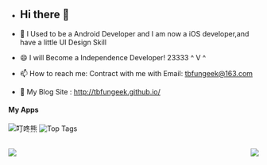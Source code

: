 - ## Hi there 👋

- 🔭 I Used to be a Android Developer and I am now a iOS developer,and have a little UI Design Skill
- 😄 I will Become a Independence Developer! 23333 ^ V ^
- 📫 How to reach me: Contract with me with Email: tbfungeek@163.com
- 👋 My Blog Site : http://tbfungeek.github.io/

#### My Apps

![叮咚熊](https://apps.apple.com/cn/app/%E5%8F%AE%E5%92%9A%E7%86%8A/id1574272868)
![Top Tags](https://apps.apple.com/cn/app/top-tags/id1589642043)

<br/>

<img align="left" src="https://github-readme-stats.vercel.app/api?username=tbfungeek&show_icons=true" />

<img align="right" src="https://github-readme-stats.vercel.app/api/top-langs/?username=tbfungeek&hide=html&count_private=true&show_icons=true" />



